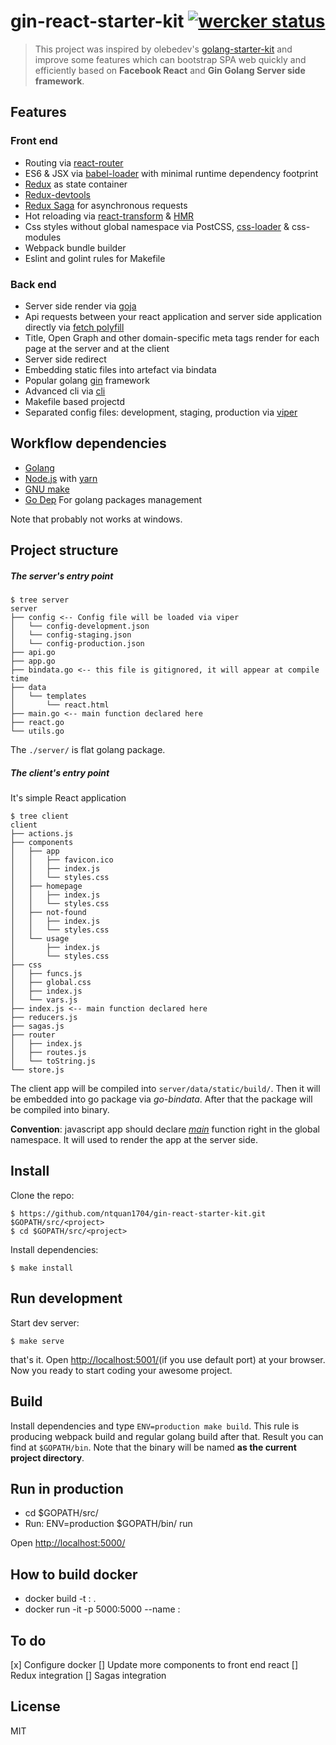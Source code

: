 # gin-react-starter-kit [![wercker status](https://app.wercker.com/status/9a89452d2dffe93d18383013e85c8566/s/master "wercker status")](https://app.wercker.com/project/byKey/9a89452d2dffe93d18383013e85c8566)

> This project was inspired by olebedev's [golang-starter-kit](https://github.com/olebedev/go-starter-kit) and improve some features which can bootstrap SPA web quickly and efficiently based on **Facebook React** and **Gin Golang Server side framework**.

## Features
### Front end
* Routing via [react-router](https://github.com/reactjs/react-router)
* ES6 & JSX via [babel-loader](https://github.com/babel/babel-loader) with minimal runtime dependency footprint
* [Redux](https://rackt.org/redux/) as state container
* [Redux-devtools](https://github.com/gaearon/redux-devtools)
* [Redux Saga](https://github.com/redux-saga) for asynchronous requests
* Hot reloading via [react-transform](https://github.com/gaearon/babel-plugin-react-transform) & [HMR](http://webpack.github.io/docs/hot-module-replacement.html)
* Css styles without global namespace via PostCSS, [css-loader](https://github.com/webpack/css-loader) & css-modules
* Webpack bundle builder
* Eslint and golint rules for Makefile

### Back end
* Server side render via [goja](https://github.com/dop251/goja)
* Api requests between your react application and server side application directly  via [fetch polyfill](https://github.com/olebedev/gojax/tree/master/fetch)
* Title, Open Graph and other domain-specific meta tags render for each page at the server and at the client
* Server side redirect
* Embedding static files into artefact via bindata
* Popular golang [gin](https://github.com/gin-gonic/gin) framework
* Advanced cli via [cli](https://github.com/codegangsta/cli)
* Makefile based projectd
* Separated config files: development, staging, production via [viper](https://github.com/spf13/viper)


## Workflow dependencies

* [Golang](https://golang.org/)
* [Node.js](https://nodejs.org/) with [yarn](https://yarnpkg.com)
* [GNU make](https://www.gnu.org/software/make/)
* [Go Dep](https://github.com/golang/dep) For golang packages management

Note that probably not works at windows.

## Project structure

##### The server's entry point
```
$ tree server
server
├── config <-- Config file will be loaded via viper
│   └── config-development.json
│   └── config-staging.json
│   └── config-production.json
├── api.go
├── app.go
├── bindata.go <-- this file is gitignored, it will appear at compile time
├── data
│   └── templates
│       └── react.html
├── main.go <-- main function declared here
├── react.go
└── utils.go
```

The `./server/` is flat golang package.

##### The client's entry point

It's simple React application

```
$ tree client
client
├── actions.js
├── components
│   ├── app
│   │   ├── favicon.ico
│   │   ├── index.js
│   │   └── styles.css
│   ├── homepage
│   │   ├── index.js
│   │   └── styles.css
│   ├── not-found
│   │   ├── index.js
│   │   └── styles.css
│   └── usage
│       ├── index.js
│       └── styles.css
├── css
│   ├── funcs.js
│   ├── global.css
│   ├── index.js
│   └── vars.js
├── index.js <-- main function declared here
├── reducers.js
├── sagas.js
├── router
│   ├── index.js
│   ├── routes.js
│   └── toString.js
└── store.js
```

The client app will be compiled into `server/data/static/build/`.  Then it will be embedded into go package via _go-bindata_. After that the package will be compiled into binary.

**Convention**: javascript app should declare [_main_](https://github.com/olebedev/go-starter-kit/blob/master/client/index.js#L4) function right in the global namespace. It will used to render the app at the server side.

## Install

Clone the repo:

```
$ https://github.com/ntquan1704/gin-react-starter-kit.git $GOPATH/src/<project>
$ cd $GOPATH/src/<project>
```

Install dependencies:

```
$ make install
```

## Run development

Start dev server:

```
$ make serve
```

that's it. Open [http://localhost:5001/](http://localhost:5001/)(if you use default port) at your browser. Now you ready to start coding your awesome project.

## Build

Install dependencies and type `ENV=production make build`. This rule is producing webpack build and regular golang build after that. Result you can find at `$GOPATH/bin`. Note that the binary will be named **as the current project directory**.

## Run in production
- cd $GOPATH/src/<project>
- Run: ENV=production $GOPATH/bin/<project> run

Open [http://localhost:5000/](http://localhost:5000/) 

## How to build docker
- docker build -t <project-image>:<version-tag> .
- docker run -it -p 5000:5000 --name <project-container> <project-image>:<version-tag>

## To do
[x] Configure docker
[] Update more components to front end react
[] Redux integration
[] Sagas integration

## License
MIT
